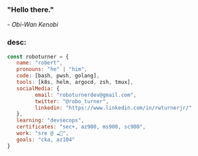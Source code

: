 <h3>"Hello there."</h3><em>- Obi-Wan Kenobi</em>

### desc:

```javascript
const roboturner = {
   name: "robert",
   pronouns: "he" | "him",
   code: [bash, pwsh, golang],
   tools: [k8s, helm, argocd, zsh, tmux],
   socialMedia: {
         email: "roboturnerdev@gmail.com",
         twitter: "@robo_turner",
         linkedin: "https://www.linkedin.com/in/rwturnerjr/"
   },
   learning: "devsecops",
   certificates: "sec+, az900, ms900, sc900",
   work: "sre @ ☁💪",
   goals: "cka, az104"
}
```
